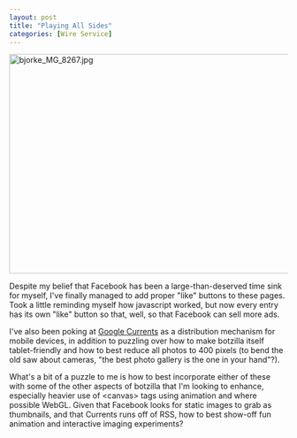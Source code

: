 ```yaml
---
layout: post
title: "Playing All Sides"
categories: [Wire Service]
---
```

<img alt="bjorke_MG_8267.jpg" src="http://www.botzilla.com/blog/archives/pix2012/bjorke_MG_8267.jpg" width="807" height="397" border="0" />

Despite my belief that Facebook has been a large-than-deserved time sink for myself, I've finally managed to add proper "like" buttons to these pages. Took a little reminding myself how javascript worked, but now every entry has its own "like" button so that, well, so that Facebook can sell more ads.

I've also been poking at <a href="http://www.google.com/producer/currents" target="new">Google Currents</a> as a distribution mechanism for mobile devices, in addition to puzzling over how to make botzilla itself tablet-friendly and how to best reduce all photos to 400 pixels (to bend the old saw about cameras, "the best photo gallery is the one in your hand"?).

What's a bit of a puzzle to me is how to best incorporate either of these with some of the other aspects of botzilla that I'm looking to enhance, especially heavier use of &lt;canvas&gt; tags using animation and where possible WebGL. Given that Facebook looks for static images to grab as thumbnails, and that Currents runs off of RSS, how to best show-off fun animation and interactive imaging experiments?



